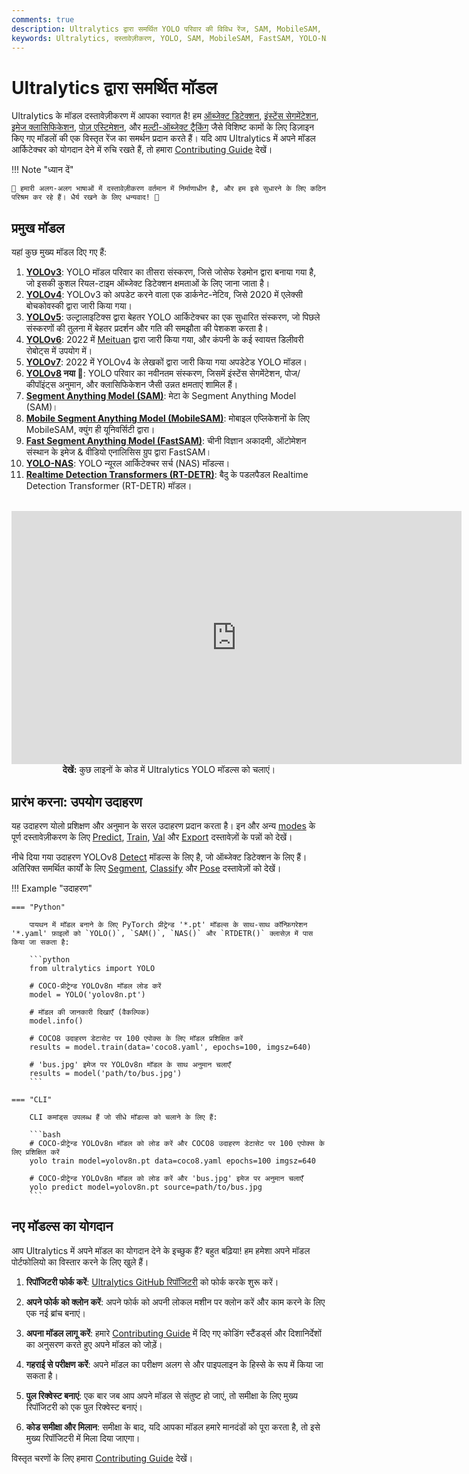 ```yaml
---
comments: true
description: Ultralytics द्वारा समर्थित YOLO परिवार की विविध रेंज, SAM, MobileSAM, FastSAM, YOLO-NAS, और RT-DETR मॉडल्स का पता लगाएं। CLI और Python उपयोग के लिए उदाहरणों के साथ प्रारंभ करें।
keywords: Ultralytics, दस्तावेज़ीकरण, YOLO, SAM, MobileSAM, FastSAM, YOLO-NAS, RT-DETR, मॉडल्स, आर्किटेक्चर्स, Python, CLI
---
```


# Ultralytics द्वारा समर्थित मॉडल

Ultralytics के मॉडल दस्तावेज़ीकरण में आपका स्वागत है! हम [ऑब्जेक्ट डिटेक्शन](../tasks/detect.md), [इंस्टेंस सेगमेंटेशन](../tasks/segment.md), [इमेज क्लासिफिकेशन](../tasks/classify.md), [पोज़ एस्टिमेशन](../tasks/pose.md), और [मल्टी-ऑब्जेक्ट ट्रैकिंग](../modes/track.md) जैसे विशिष्ट कामों के लिए डिज़ाइन किए गए मॉडलों की एक विस्तृत रेंज का समर्थन प्रदान करते हैं। यदि आप Ultralytics में अपने मॉडल आर्किटेक्चर को योगदान देने में रुचि रखते हैं, तो हमारा [Contributing Guide](../../help/contributing.md) देखें।

!!! Note "ध्यान दें"

    🚧 हमारी अलग-अलग भाषाओं में दस्तावेज़ीकरण वर्तमान में निर्माणाधीन है, और हम इसे सुधारने के लिए कठिन परिश्रम कर रहे हैं। धैर्य रखने के लिए धन्यवाद! 🙏

## प्रमुख मॉडल

यहां कुछ मुख्य मॉडल दिए गए हैं:

1. **[YOLOv3](yolov3.md)**: YOLO मॉडल परिवार का तीसरा संस्करण, जिसे जोसेफ रेडमोन द्वारा बनाया गया है, जो इसकी कुशल रियल-टाइम ऑब्जेक्ट डिटेक्शन क्षमताओं के लिए जाना जाता है।
2. **[YOLOv4](yolov4.md)**: YOLOv3 को अपडेट करने वाला एक डार्कनेट-नेटिव, जिसे 2020 में एलेक्सी बोचकोवस्की द्वारा जारी किया गया।
3. **[YOLOv5](yolov5.md)**: उल्ट्रालाइटिक्स द्वारा बेहतर YOLO आर्किटेक्चर का एक सुधारित संस्करण, जो पिछले संस्करणों की तुलना में बेहतर प्रदर्शन और गति की समझौता की पेशकश करता है।
4. **[YOLOv6](yolov6.md)**: 2022 में [Meituan](https://about.meituan.com/) द्वारा जारी किया गया, और कंपनी के कई स्वायत्त डिलीवरी रोबोट्स में उपयोग में।
5. **[YOLOv7](yolov7.md)**: 2022 में YOLOv4 के लेखकों द्वारा जारी किया गया अपडेटेड YOLO मॉडल।
6. **[YOLOv8](yolov8.md) नया 🚀**: YOLO परिवार का नवीनतम संस्करण, जिसमें इंस्टेंस सेगमेंटेशन, पोज/कीपॉइंट्स अनुमान, और क्लासिफिकेशन जैसी उन्नत क्षमताएं शामिल हैं।
7. **[Segment Anything Model (SAM)](sam.md)**: मेटा के Segment Anything Model (SAM)।
8. **[Mobile Segment Anything Model (MobileSAM)](mobile-sam.md)**: मोबाइल एप्लिकेशनों के लिए MobileSAM, क्युंग ही यूनिवर्सिटी द्वारा।
9. **[Fast Segment Anything Model (FastSAM)](fast-sam.md)**: चीनी विज्ञान अकादमी, ऑटोमेशन संस्थान के इमेज & वीडियो एनालिसिस ग्रुप द्वारा FastSAM।
10. **[YOLO-NAS](yolo-nas.md)**: YOLO न्यूरल आर्किटेक्चर सर्च (NAS) मॉडल्स।
11. **[Realtime Detection Transformers (RT-DETR)](rtdetr.md)**: बैदु के पडलपैडल Realtime Detection Transformer (RT-DETR) मॉडल।

<p align="center">
  <br>
  <iframe width="720" height="405" src="https://www.youtube.com/embed/MWq1UxqTClU?si=nHAW-lYDzrz68jR0"
    title="YouTube वीडियो प्लेयर" frameborder="0"
    allow="accelerometer; autoplay; clipboard-write; encrypted-media; gyroscope; picture-in-picture; web-share"
    allowfullscreen>
  </iframe>
  <br>
  <strong>देखें:</strong> कुछ लाइनों के कोड में Ultralytics YOLO मॉडल्स को चलाएं।
</p>

## प्रारंभ करना: उपयोग उदाहरण

यह उदाहरण योलो प्रशिक्षण और अनुमान के सरल उदाहरण प्रदान करता है। इन और अन्य [modes](../modes/index.md) के पूर्ण दस्तावेज़ीकरण के लिए [Predict](../modes/predict.md), [Train](../modes/train.md), [Val](../modes/val.md) और [Export](../modes/export.md) दस्तावेज़ों के पन्नों को देखें।

नीचे दिया गया उदाहरण YOLOv8 [Detect](../tasks/detect.md) मॉडल्स के लिए है, जो ऑब्जेक्ट डिटेक्शन के लिए हैं। अतिरिक्त समर्थित कार्यों के लिए [Segment](../tasks/segment.md), [Classify](../tasks/classify.md) और [Pose](../tasks/pose.md) दस्तावेज़ों को देखें।

!!! Example "उदाहरण"

    === "Python"

        पायथन में मॉडल बनाने के लिए PyTorch प्रीट्रेन्ड '*.pt' मॉडल्स के साथ-साथ कॉन्फ़िगरेशन '*.yaml' फ़ाइलों को `YOLO()`, `SAM()`, `NAS()` और `RTDETR()` क्लासेज़ में पास किया जा सकता है:

        ```python
        from ultralytics import YOLO

        # COCO-प्रीट्रेन्ड YOLOv8n मॉडल लोड करें
        model = YOLO('yolov8n.pt')

        # मॉडल की जानकारी दिखाएँ (वैकल्पिक)
        model.info()

        # COCO8 उदाहरण डेटासेट पर 100 एपोक्स के लिए मॉडल प्रशिक्षित करें
        results = model.train(data='coco8.yaml', epochs=100, imgsz=640)

        # 'bus.jpg' इमेज पर YOLOv8n मॉडल के साथ अनुमान चलाएँ
        results = model('path/to/bus.jpg')
        ```

    === "CLI"

        CLI कमांड्स उपलब्ध हैं जो सीधे मॉडल्स को चलाने के लिए हैं:

        ```bash
        # COCO-प्रीट्रेन्ड YOLOv8n मॉडल को लोड करें और COCO8 उदाहरण डेटासेट पर 100 एपोक्स के लिए प्रशिक्षित करें
        yolo train model=yolov8n.pt data=coco8.yaml epochs=100 imgsz=640

        # COCO-प्रीट्रेन्ड YOLOv8n मॉडल को लोड करें और 'bus.jpg' इमेज पर अनुमान चलाएँ
        yolo predict model=yolov8n.pt source=path/to/bus.jpg
        ```

## नए मॉडल्स का योगदान

आप Ultralytics में अपने मॉडल का योगदान देने के इच्छुक हैं? बहुत बढ़िया! हम हमेशा अपने मॉडल पोर्टफोलियो का विस्तार करने के लिए खुले हैं।

1. **रिपॉजिटरी फोर्क करें**: [Ultralytics GitHub रिपॉजिटरी](https://github.com/ultralytics/ultralytics) को फोर्क करके शुरू करें।

2. **अपने फोर्क को क्लोन करें**: अपने फोर्क को अपनी लोकल मशीन पर क्लोन करें और काम करने के लिए एक नई ब्रांच बनाएं।

3. **अपना मॉडल लागू करें**: हमारे [Contributing Guide](../../help/contributing.md) में दिए गए कोडिंग स्टैंडर्ड्स और दिशानिर्देशों का अनुसरण करते हुए अपने मॉडल को जोड़ें।

4. **गहराई से परीक्षण करें**: अपने मॉडल का परीक्षण अलग से और पाइपलाइन के हिस्से के रूप में किया जा सकता है।

5. **पुल रिक्वेस्ट बनाएं**: एक बार जब आप अपने मॉडल से संतुष्ट हो जाएं, तो समीक्षा के लिए मुख्य रिपॉजिटरी को एक पुल रिक्वेस्ट बनाएं।

6. **कोड समीक्षा और मिलान**: समीक्षा के बाद, यदि आपका मॉडल हमारे मानदंडों को पूरा करता है, तो इसे मुख्य रिपॉजिटरी में मिला दिया जाएगा।

विस्तृत चरणों के लिए हमारा [Contributing Guide](../../help/contributing.md) देखें।
